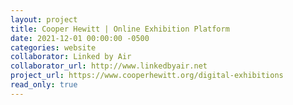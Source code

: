 ```yaml
---
layout: project
title: Cooper Hewitt | Online Exhibition Platform
date: 2021-12-01 00:00:00 -0500
categories: website
collaborator: Linked by Air
collaborator_url: http://www.linkedbyair.net
project_url: https://www.cooperhewitt.org/digital-exhibitions
read_only: true
---
```


